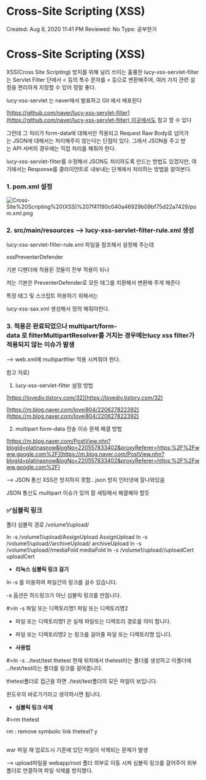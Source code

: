 # Cross-Site Scripting (XSS)

Created: Aug 8, 2020 11:41 PM
Reviewed: No
Type: 공부한거

# Cross-Site Scripting (XSS)

XSS(Cross Site Scripting) 방지를 위해 널리 쓰이는 훌륭한 lucy-xss-servlet-filter는 Servlet Filter 단에서 < 등의 특수 문자를 &lt; 등으로 변환해주며, 여러 가지 관련 설정을 편리하게 지정할 수 있어 정말 좋다.

lucy-xss-servlet 는 naver에서 발표하고 Git 에서 배포된다

[https://github.com/naver/lucy-xss-servlet-filter](https://github.com/naver/lucy-xss-servlet-filter) 이곳에서도 참고 할 수 있다

그런데 그 처리가 form-data에 대해서만 적용되고 Request Raw Body로 넘어가는 JSON에 대해서는 처리해주지 않는다는 단점이 있다. 그래서 JSON을 주고 받는 API 서버의 경우에는 직접 처리를 해줘야 한다.

lucy-xss-servlet-filter를 수정해서 JSON도 처리하도록 만드는 방법도 있겠지만, 여기에서는 Response를 클라이언트로 내보내는 단계에서 처리하는 방법을 알아본다.

### 1. pom.xml 설정

![Cross-Site%20Scripting%20(XSS)%207f41190c040a46929b09bf75d22a7429/pom.xml.png](Cross-Site%20Scripting%20(XSS)%207f41190c040a46929b09bf75d22a7429/pom.xml.png)

### 2. src/main/resources --> lucy-xss-servlet-filter-rule.xml 생성

lucy-xss-servlet-filter-rule.xml 파일을 참조해서 설정해 주는데

<default>

<defender>xssPreventerDefender</defender>

</default>

기본 디펜더에 적용된 것들이 전부 적용이 되나

저는 기본은 PreventerDefender로 모든 태그를 치환해서 변환해 주게 해준다

특정 태그 및 스크립트 허용하기 위해서는

lucy-xss-sax.xml 생성해서 정의 해줘야한다.

### 3. 적용은 완료되었으나 multipart/form-data 로 filterMultipartResolver를 거치는 경우에는lucy xss filter가 적용되지 않는 이슈가 발생

--> web.xml에 multipartfiler 적용 시켜줘야 한다.

참고 자료)

1. lucy-xss-servlet-filter 설정 방법

[https://lovediv.tistory.com/32](https://lovediv.tistory.com/32)

[https://m.blog.naver.com/lovej804/220627822392](https://m.blog.naver.com/lovej804/220627822392)

2. multipart form-data 전송 이슈 문제 해결 방법

[https://m.blog.naver.com/PostView.nhn?blogId=platinasnow&logNo=220557833402&proxyReferer=https:%2F%2Fwww.google.com%2F](https://m.blog.naver.com/PostView.nhn?blogId=platinasnow&logNo=220557833402&proxyReferer=https:%2F%2Fwww.google.com%2F)

--> JSON 통신 XSS은 방지하지 못함...json 방지 인터넷에 잘나와있음

JSON 통신도 multipart 이슈가 있어 잘 세팅해서 해결해야 할듯

### ✅심볼릭 링크

폴더 심볼릭 경로 /volume1/upload/

ln -s /volume1/upload/AssignUpload AssignUpload
ln -s /volume1/upload//archiveUpload/ archiveUpload
ln -s /volume1/upload//mediaFold mediaFold
ln -s /volume1/upload//uploadCert uploadCert

- **리눅스 심볼릭 링크 걸기**

ln -s 를 이용하여 파일간의 링크를 걸수 있습니다.

-s 옵션은 하드링크가 아닌 심볼릭 링크를 만듭니다.

#>ln -s  파일 또는 디렉토리명1 파일 또는 디렉토리명2

- 파일 또는 디렉토리명1 은 실제 파일또는 디렉토리 경로를 의미 합니다.

- 파일 또는 디렉토리명2 는 링크를 걸어줄 파일 또는 디렉토리명 입니다.
- **사용법**
 
#>ln -s  ../test/test  thetest
현재 위치에서 thetest라는 폴더를 생성하고 이폴더에 ../test/test라는 폴더를 링크를 걸어줍니다.

thetest폴더로 접근을 하면 ./test/test폴더의 모든 파일이 보입니다.

윈도우의 바로가기라고 생각하시면 됩니다.
- **심볼릭 링크 삭제**

#>rm thetest

rm : remove symbolic link thetest? y

## 
war 파일 재 업로드시 기존에 있던 파일이 삭제되는 문제가 발생

--> upload파일을 webapp/root 폴더 외부로 이동 시켜 심볼릭 링크를 걸어주어 외부 폴더로 연결하여 파일 삭제를 방지했다.